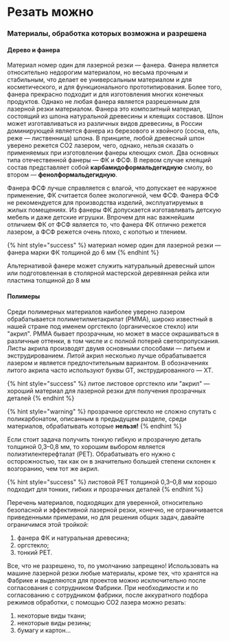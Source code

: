 # Резать можно

### Материалы, обработка которых возможна и разрешена

#### Дерево и фанера

Материал номер один для лазерной резки — фанера. Фанера является относительно недорогим материалом, но весьма прочным и стабильным, что делает ее универсальным материалом и для косметического, и для функционального прототипирования. Более того, фанера прекрасно подходит и для изготовления многих конечных продуктов.  Однако не любая фанера является разрешенным для лазерной резки материалом. Фанера это композитный материал, состоящий из шпона натуральной древесины и клеящих составов.  Шпон может изготавливаться из различных видов древесины, в России доминирующей является фанера из березового и хвойного (сосна, ель, реже — лиственница) шпона. В принципе, любой древесный шпон уверено режется CO2 лазером, чего, однако, нельзя сказать о применяемых при изготовлении фанеры клеющих смол. Два основных типа отечественной фанеры — ФК и ФСФ. В первом случае клеящий состав представляет собой **карбамидоформальдегидную** смолу, во втором — **фенолформальдегидную**.

Фанера ФСФ лучше справляется с влагой, что допускает ее наружное применение, ФК считается более экологичной, чем ФСФ. Фанера ФСФ не рекомендуется  для производства изделий, эксплуатируемых в жилых помещениях. Из фанеры ФК допускается изготавливать детскую мебель и даже детские игрушки. Впрочем для нас важнейшим отличием ФК от ФСФ является то, что фанера ФК отлично режется лазером, а ФСФ режется очень плохо, с копотью и тлением.&#x20;

{% hint style="success" %}
материал номер один для лазерной резки — фанера марки ФК толщиной до 6 мм
{% endhint %}

Альтернативой фанере может служить натуральный древесный шпон или подготовленная в столярной мастерской деревянная рейка или пластина толщиной до 8 мм

#### Полимеры

Среди полимерных материалов наиболее уверено лазером обрабатывается полиметилметакрилат (PMMA), широко известный в нашей стране под именем оргстекло (органическое стекло) или "акрил". PMMA бывает прозрачным, но может в массе окрашиваться в различные оттенки,  в том числе и с полной потерей светопропускания. Листы акрила производят двумя основными способами — литьем и экструдированием. Литой акрил несколько лучше обрабатывается лазером и является предпочтительным вариантом. В обозначениях литого акрила часто используют буквы GT, экструдированного — XT.

{% hint style="success" %}
литое листовое оргстекло или "акрил" — хороший материал для лазерной резки для получения прозрачных деталей
{% endhint %}

{% hint style="warning" %}
прозрачное оргстекло не сложно спутать с поликарбонатом, описанным в предыдущем разделе, среди материалов, обрабатывать которые **нельзя!**
{% endhint %}

Если стоит задача получить тонкую гибкую и прозрачную деталь толщиной 0,3–0,8 мм, то хорошим выбором является полиэтилентерефталат (PET). Обрабатывать его нужно с осторожностью, так как он в значительно большей степени склонен к возгоранию, чем тот же акрил.

{% hint style="success" %}
листовой PET толщиной 0,3–0,8 мм хорошо подходит для тонких, гибких и прозрачных деталей
{% endhint %}

Перечень материалов, подходящих для уверенной, относительно безопасной и эффективной лазерной резки, конечно, не ограничивается приведенными примерами, но для решения общих задач, давайте ограничимся этой тройкой: &#x20;

1. фанера ФК и натуральная древесина;
2. оргстекло;
3. тонкий PET.

Все, что не разрешено, то, по умолчанию запрещено!  Использовать на машине лазерной резки любые материалы, кроме тех, что хранятся на Фабрике и выделяются для проектов можно исключительно после согласования с сотрудником Фабрики. При необходимости и по согласованию с сотрудником фабрики, после аккуратного подбора режимов обработки, с помощью CO2 лазера можно резать:

1. некоторые виды ткани;
2. некоторые виды резины;
3. бумагу и картон...
